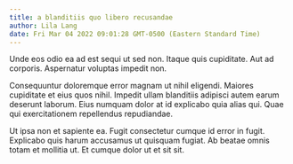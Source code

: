 ```yaml
---
title: a blanditiis quo libero recusandae
author: Lila Lang
date: Fri Mar 04 2022 09:01:28 GMT-0500 (Eastern Standard Time)
---
```

Unde eos odio ea ad est sequi ut sed non. Itaque quis cupiditate. Aut ad corporis. Aspernatur voluptas impedit non.

 Consequuntur doloremque error magnam ut nihil eligendi. Maiores cupiditate et eius quos nihil. Impedit ullam blanditiis adipisci autem earum deserunt laborum. Eius numquam dolor at id explicabo quia alias qui. Quae qui exercitationem repellendus repudiandae.

 Ut ipsa non et sapiente ea. Fugit consectetur cumque id error in fugit. Explicabo quis harum accusamus ut quisquam fugiat. Ab beatae omnis totam et mollitia ut. Et cumque dolor ut et sit sit.